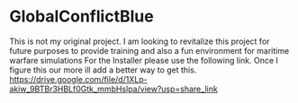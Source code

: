 # GlobalConflictBlue
This is not my original project. I am looking to revitalize this project for future purposes to provide training and also a fun
environment for maritime warfare simulations
For the Installer please use the following link. Once I figure this our more ill add a better way to get this. 
https://drive.google.com/file/d/1XLp-akiw_9BTBr3HBLf0Gtk_mmbHslpa/view?usp=share_link
